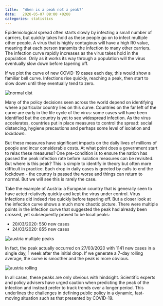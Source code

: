 ```yaml
---
title:  "When is a peak not a peak?"
date:   2020-05-07 08:00 +0200
categories: statistics
---
```


Epidemiological spread often starts slowly by infecting a small number of carriers, but quickly takes hold as these people go on to infect multiple other people. A virus that is highly contagious will have a high R0 value, meaning that each person transmits the infection to many other carriers. The infection curve rapidly increases as the virus takes hold in the population. Only as it works its way through a population will the virus eventually slow down before tapering off.

If we plot the curve of new COVID-19 cases each day, this would show a familiar bell curve. Infections rise quickly, reaching a peak, then start to slow down until they eventually tend to zero.

![normal dist]({{site.baseurl}}/img/normal_dist.png)

Many of the policy decisions seen across the world depend on identifying where a particular country lies on this curve. Countries on the far left of the curve are early in the life cycle of the virus: some cases will have been identified but the country is yet to see widespread infection. As the virus accelerates, countries put in place measures to control the spread: social distancing, hygiene precautions and perhaps some level of isolation and _lockdown_.

But these measures have significant impacts on the daily lives of millions of people and incur considerable costs. At what point does a government start to relax these measures? One pre-condition is to ensure the nation has passed the peak infection rate before isolation measures can be revisited. But where is this peak? This is simple to identify in theory but often more difficult in practice. Each drop in daily cases is greeted by calls to end the lockdown - the country is passed the worse and things can return to normal. But we will see this is rarely the case.

Take the example of Austria: a European country that is generally seen to have acted relatively quickly and kept the virus under control. Virus infections did indeed rise quickly before tapering off. But a closer look at the infection curve shows a much more chaotic picture. There were multiple points in the infection curve that suggested the peak had already been crossed, yet subsequently proved to be local peaks:

* 20/03/2020: 550 new cases
* 24/03/2020: 855 new cases

![austria multiple peaks]({{site.baseurl}}/img/austria_multiple_peaks.png)

In fact, the peak actually occurred on 27/03/2020 with 1141 new cases in a single day, 1 week after the initial drop. If we generate a 7-day rolling average, the curve is smoother and the peak is more obvious.

![austria rolling]({{site.baseurl}}/img/austria_rolling.png)

In all cases, these peaks are only obvious with hindsight. Scientific experts and policy advisers have urged caution when predicting the peak of the infection and instead prefer to track trends over a longer period. This underlines the challenges in defining public policy in a dynamic, fast-moving situation such as that presented by COVID-19.

